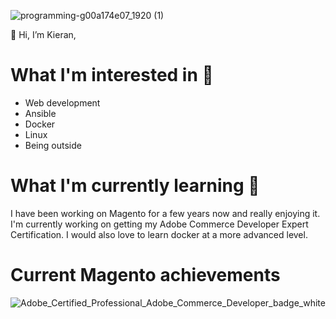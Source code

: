 ![programming-g00a174e07_1920 (1)](https://user-images.githubusercontent.com/49641524/159131425-de38a789-4287-499b-8986-bf3763b924b4.png)

👋 Hi, I’m Kieran,

#  What I'm interested in 👀
- Web development
- Ansible
- Docker
- Linux
- Being outside

# What I'm currently learning 🌱
I have been working on Magento for a few years now and really enjoying it. I'm currently working on getting my Adobe Commerce Developer Expert Certification. I would also love to learn docker at a more advanced level.

# Current Magento achievements
![Adobe_Certified_Professional_Adobe_Commerce_Developer_badge_white](https://user-images.githubusercontent.com/49641524/159131821-3f7c3735-0bff-4f26-8f16-7e7b0c5b76e4.png)


<!---
kieran85james/kieran85james is a ✨ special ✨ repository because its `README.md` (this file) appears on your GitHub profile.
You can click the Preview link to take a look at your changes.
--->
